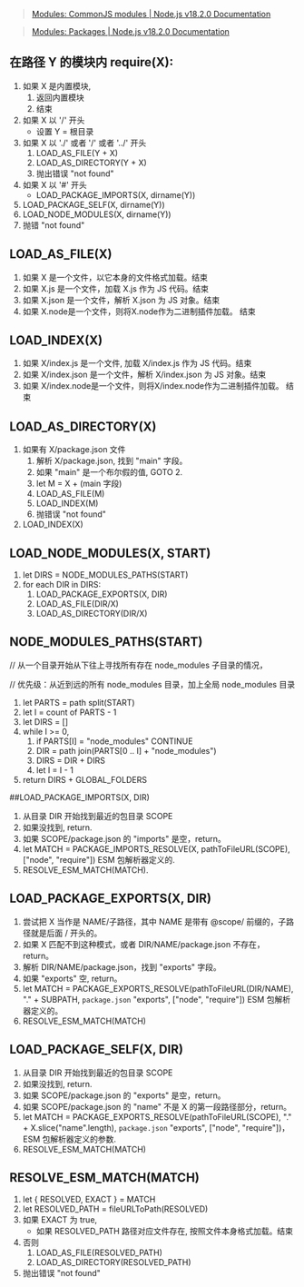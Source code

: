 > [Modules: CommonJS modules | Node.js v18.2.0 Documentation](https://nodejs.org/api/modules.html)

> [Modules: Packages | Node.js v18.2.0 Documentation](https://nodejs.org/api/packages.html)

## 在路径 Y 的模块内 require(X):
1. 如果 X 是内置模块,
   1. 返回内置模块
   2. 结束
2. 如果 X 以 '/' 开头
   - 设置 Y = 根目录
3. 如果 X 以 './' 或者 '/' 或者 '../' 开头
   1. LOAD_AS_FILE(Y + X)
   2. LOAD_AS_DIRECTORY(Y + X)
   3. 抛出错误 "not found"
4. 如果 X 以 '#' 开头
   - LOAD_PACKAGE_IMPORTS(X, dirname(Y))
5. LOAD_PACKAGE_SELF(X, dirname(Y))
6. LOAD_NODE_MODULES(X, dirname(Y))
7. 抛错 "not found"

## LOAD_AS_FILE(X)
1. 如果 X 是一个文件，以它本身的文件格式加载。结束
2. 如果 X.js 是一个文件，加载 X.js 作为 JS 代码。结束
3. 如果 X.json 是一个文件，解析 X.json 为 JS 对象。结束
4. 如果 X.node是一个文件，则将X.node作为二进制插件加载。 结束

## LOAD_INDEX(X)
1. 如果 X/index.js 是一个文件, 加载 X/index.js 作为 JS 代码。结束
2. 如果 X/index.json 是一个文件，解析 X/index.json 为 JS 对象。结束
3. 如果 X/index.node是一个文件，则将X/index.node作为二进制插件加载。 结束

## LOAD_AS_DIRECTORY(X)
1. 如果有 X/package.json 文件
   1. 解析 X/package.json, 找到 "main" 字段。
   2. 如果 "main" 是一个布尔假的值, GOTO 2.
   3. let M = X + (main 字段)
   4. LOAD_AS_FILE(M)
   5. LOAD_INDEX(M)
   6. 抛错误 "not found"
2. LOAD_INDEX(X)

## LOAD_NODE_MODULES(X, START)
1. let DIRS = NODE_MODULES_PATHS(START)
2. for each DIR in DIRS:
   1. LOAD_PACKAGE_EXPORTS(X, DIR)
   2. LOAD_AS_FILE(DIR/X)
   3. LOAD_AS_DIRECTORY(DIR/X)

## NODE_MODULES_PATHS(START)

// 从一个目录开始从下往上寻找所有存在 node_modules 子目录的情况，

// 优先级：从近到远的所有 node_modules 目录，加上全局 node_modules 目录

1. let PARTS = path split(START)
2. let I = count of PARTS - 1
3. let DIRS = []
4. while I >= 0,
   1. if PARTS[I] = "node_modules" CONTINUE
   2. DIR = path join(PARTS[0 .. I] + "node_modules")
   3. DIRS = DIR + DIRS
   4. let I = I - 1
5. return DIRS + GLOBAL_FOLDERS

##LOAD_PACKAGE_IMPORTS(X, DIR)
1. 从目录 DIR 开始找到最近的包目录 SCOPE
2. 如果没找到, return.
3. 如果 SCOPE/package.json 的 "imports" 是空，return。
4. let MATCH = PACKAGE_IMPORTS_RESOLVE(X, pathToFileURL(SCOPE),
  ["node", "require"]) ESM 包解析器定义的.
5. RESOLVE_ESM_MATCH(MATCH).

## LOAD_PACKAGE_EXPORTS(X, DIR)
1. 尝试把 X 当作是 NAME/子路径，其中 NAME 是带有 @scope/ 前缀的，子路径就是后面 / 开头的。
2. 如果 X 匹配不到这种模式，或者 DIR/NAME/package.json 不存在，
   return。
3. 解析 DIR/NAME/package.json，找到 "exports" 字段。
4. 如果 "exports" 空, return。
5. let MATCH = PACKAGE_EXPORTS_RESOLVE(pathToFileURL(DIR/NAME), "." + SUBPATH,
   `package.json` "exports", ["node", "require"]) ESM 包解析器定义的。
6. RESOLVE_ESM_MATCH(MATCH)

## LOAD_PACKAGE_SELF(X, DIR)
1. 从目录 DIR 开始找到最近的包目录 SCOPE
2. 如果没找到, return.
3. 如果 SCOPE/package.json 的 "exports" 是空，return。
4. 如果 SCOPE/package.json 的 "name" 不是 X 的第一段路径部分，return。
5. let MATCH = PACKAGE_EXPORTS_RESOLVE(pathToFileURL(SCOPE),
   "." + X.slice("name".length), `package.json` "exports", ["node", "require"])，ESM 包解析器定义的参数.
6. RESOLVE_ESM_MATCH(MATCH)

## RESOLVE_ESM_MATCH(MATCH)
1. let { RESOLVED, EXACT } = MATCH
2. let RESOLVED_PATH = fileURLToPath(RESOLVED)
3. 如果 EXACT 为 true,
   - 如果 RESOLVED_PATH 路径对应文件存在, 按照文件本身格式加载。结束
4. 否则
   1. LOAD_AS_FILE(RESOLVED_PATH)
   2. LOAD_AS_DIRECTORY(RESOLVED_PATH)
5. 抛出错误 "not found"
